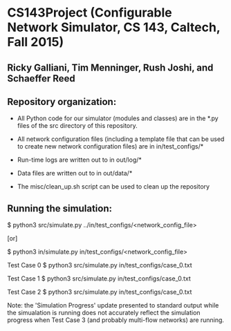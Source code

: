 # CS143Project (Configurable Network Simulator, CS 143, Caltech, Fall 2015)
## Ricky Galliani, Tim Menninger, Rush Joshi, and Schaeffer Reed

## Repository organization: 

- All Python code for our simulator (modules and classes) are in the
*.py files of the src directory of this repository.

- All network configuration files (including a template file that can be 
used to create new network configuration files) are in in/test_configs/*

- Run-time logs are written out to in out/log/*

- Data files are written out to in out/data/*

- The misc/clean_up.sh script can be used to clean up the repository

## Running the simulation:

$ python3 src/simulate.py ../in/test_configs/<network_config_file>

[or]

$ python3 in/simulate.py in/test_configs/<network_config_file>

Test Case 0
$ python3 src/simulate.py in/test_configs/case_0.txt

Test Case 1
$ python3 src/simulate.py in/test_configs/case_0.txt

Test Case 2
$ python3 src/simulate.py in/test_configs/case_0.txt

Note: the 'Simulation Progress' update presented to standard output while
the simualation is running does not accurately reflect the simulation 
progress when Test Case 3 (and probably multi-flow networks) are running.
